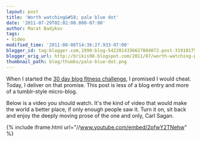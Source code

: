 ```yaml
---
layout: post
title: 'Worth watching&#58; pale blue dot'
date: '2011-07-29T02:02:00.000-07:00'
author: Marat Badykov
tags:
- Video
modified_time: '2011-08-06T14:36:27.933-07:00'
blogger_id: tag:blogger.com,1999:blog-5422014336627804072.post-3191017565063458500
blogger_orig_url: http://brikis98.blogspot.com/2011/07/worth-watching-pale-blue-dot.html
thumbnail_path: blog/thumbs/pale-blue-dot.png
---
```


When I started the [30 day blog fitness 
challenge](https://it.badykov.com/writing/2011/07/07/30-day-blog-fitness-challenge/), 
I promised I would cheat. Today, I deliver on that promise. This post is less 
of a blog entry and more of a tumblr-style micro-blog. 

Below is a video you should watch. It's the kind of video that would make the 
world a better place, if only enough people saw it. Turn it on, sit back and 
enjoy the deeply moving prose of the one and only, Carl Sagan. 

{% include iframe.html url="//www.youtube.com/embed/2pfwY2TNehw" %}